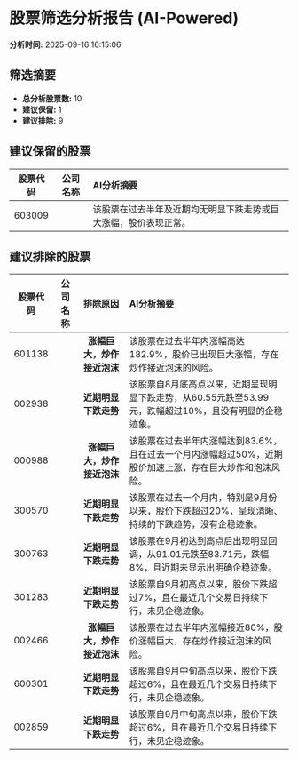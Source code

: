 # 股票筛选分析报告 (AI-Powered)

**分析时间:** 2025-09-16 16:15:06

## 筛选摘要

- **总分析股票数:** 10
- **建议保留:** 1
- **建议排除:** 9

## 建议保留的股票

| 股票代码 | 公司名称 | AI分析摘要 |
|:---:|:---:|:---|
| 603009 |  | 该股票在过去半年及近期均无明显下跌走势或巨大涨幅，股价表现正常。 |

## 建议排除的股票

| 股票代码 | 公司名称 | 排除原因 | AI分析摘要 |
|:---:|:---:|:---:|:---|
| 601138 |  | **涨幅巨大，炒作接近泡沫** | 该股票在过去半年内涨幅高达182.9%，股价已出现巨大涨幅，存在炒作接近泡沫的风险。 |
| 002938 |  | **近期明显下跌走势** | 该股票自8月底高点以来，近期呈现明显下跌走势，从60.55元跌至53.99元，跌幅超过10%，且没有明显的企稳迹象。 |
| 000988 |  | **涨幅巨大，炒作接近泡沫** | 该股票在过去半年内涨幅达到83.6%，且在过去一个月内涨幅超过50%，近期股价加速上涨，存在巨大炒作和泡沫风险。 |
| 300570 |  | **近期明显下跌走势** | 该股票在过去一个月内，特别是9月份以来，股价下跌超过20%，呈现清晰、持续的下跌趋势，没有企稳迹象。 |
| 300763 |  | **近期明显下跌走势** | 该股票在9月初达到高点后出现明显回调，从91.01元跌至83.71元，跌幅8%，且近期未显示出明确企稳迹象。 |
| 301283 |  | **近期明显下跌走势** | 该股票自9月初高点以来，股价下跌超过7%，且在最近几个交易日持续下行，未见企稳迹象。 |
| 002466 |  | **涨幅巨大，炒作接近泡沫** | 该股票在过去半年内涨幅接近80%，股价涨幅巨大，存在炒作接近泡沫的风险。 |
| 600301 |  | **近期明显下跌走势** | 该股票自9月中旬高点以来，股价下跌超过6%，且在最近几个交易日持续下行，未见企稳迹象。 |
| 002859 |  | **近期明显下跌走势** | 该股票自9月中旬高点以来，股价下跌超过6%，且在最近几个交易日持续下行，未见企稳迹象。 |
